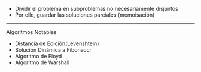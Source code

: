 - Dividir el problema en subproblemas no necesariamente disjuntos  
- Por ello, guardar las soluciones parciales (memoisación)
***
Algoritmos Notables
- Distancia de Edición(Levenshtein)
- Solución Dinámica a Fibonacci
- Algoritmo de Floyd
- Algoritmo de Warshall